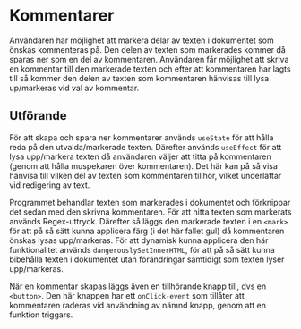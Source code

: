 # Kommentarer

Användaren har möjlighet att markera delar av texten i dokumentet som önskas kommenteras på. Den delen av texten som markerades kommer då sparas ner som en del av kommentaren. Användaren får möjlighet att skriva en kommentar till den markerade texten och efter att kommentaren har lagts till så kommer den delen av texten som kommentaren hänvisas till lysa up/markeras vid val av kommentar. 

## Utförande

För att skapa och spara ner kommentarer används `useState` för att hålla reda på den utvalda/markerade texten. Därefter används `useEffect` för att lysa upp/markera texten då användaren väljer att titta på kommentaren (genom att hålla muspekaren över kommentaren). Det här kan på så visa hänvisa till vilken del av texten som kommentaren tillhör, vilket underlättar vid redigering av text. 

Programmet behandlar texten som markerades i dokumentet och förknippar det sedan med den skrivna kommentaren. För att hitta texten som markerats används Regex-uttryck. Därefter så läggs den markerade texten i en `<mark>` för att på så sätt kunna applicera färg (i det här fallet gul) då kommentaren önskas lysas upp/markeras. För att dynamisk kunna applicera den här funktionalitet används `dangerouslySetInnerHTML`, för att på så sätt kunna bibehålla texten i dokumentet utan förändringar samtidigt som texten lyser upp/markeras. 

När en kommentar skapas läggs även en tillhörande knapp till, dvs en `<button>`. Den här knappen har ett `onClick-event` som tillåter att kommentaren raderas vid användning av nämnd knapp, genom att en funktion triggars.

